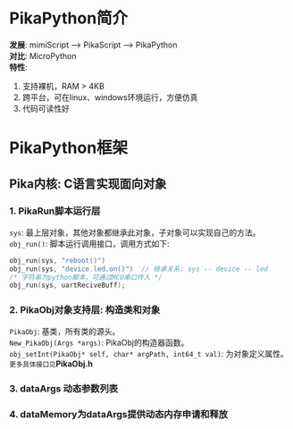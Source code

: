 # PikaPython简介

**发展**: mimiScript --> PikaScript --> PikaPython  
**对比**: MicroPython  
**特性**:
1. 支持裸机，RAM > 4KB
2. 跨平台，可在linux、windows环境运行，方便仿真
3. 代码可读性好

# PikaPython框架

## Pika内核: C语言实现面向对象

### 1. PikaRun脚本运行层
`sys`: 最上层对象，其他对象都继承此对象，子对象可以实现自己的方法。  
`obj_run()`: 脚本运行调用接口，调用方式如下:
```c
obj_run(sys, "reboot()")
obj_run(sys, "device.led.on()")  // 继承关系: sys -- device -- led
/* 字符串为python脚本，可通过MCU串口传入 */
obj_run(sys, uartReciveBuff);
```

### 2. PikaObj对象支持层: 构造类和对象
`PikaObj`: 基类，所有类的源头。  
`New_PikaObj(Args *args)`: PikaObj的构造器函数。  
`obj_setInt(PikaObj* self, char* argPath, int64_t val)`: 为对象定义属性。  
``更多具体接口见``**PikaObj.h**

### 3. dataArgs 动态参数列表

### 4. dataMemory为dataArgs提供动态内存申请和释放